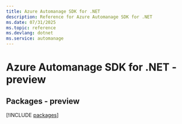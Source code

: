 ```yaml
---
title: Azure Automanage SDK for .NET
description: Reference for Azure Automanage SDK for .NET
ms.date: 07/31/2025
ms.topic: reference
ms.devlang: dotnet
ms.service: automanage
---
```

# Azure Automanage SDK for .NET - preview
## Packages - preview
[!INCLUDE [packages](automanage-index.md)]
